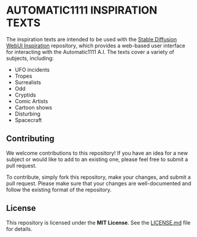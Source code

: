 # AUTOMATIC1111 INSPIRATION TEXTS
The inspiration texts are intended to be used with the [Stable Diffusion WebUI Inspiration](https://github.com/yfszzx/stable-diffusion-webui-inspiration) repository, which provides a web-based user interface for interacting with the Automatic1111 A.I.
The texts cover a variety of subjects, including:

- UFO incidents
- Tropes
- Surrealists
- Odd
- Cryptids
- Comic Artists
- Cartoon shows
- Disturbing
- Spacecraft

## Contributing

We welcome contributions to this repository! If you have an idea for a new subject or would like to add to an existing one, please feel free to submit a pull request.

To contribute, simply fork this repository, make your changes, and submit a pull request. Please make sure that your changes are well-documented and follow the existing format of the repository.

## License

This repository is licensed under the **MIT License**. See the [LICENSE.md](LICENSE.md) file for details.
